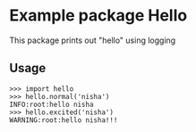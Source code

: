 # Example package Hello

This package prints out "hello" using logging

## Usage

```
>>> import hello
>>> hello.normal('nisha')
INFO:root:hello nisha
>>> hello.excited('nisha')
WARNING:root:hello nisha!!!
```
